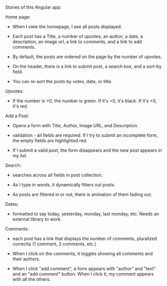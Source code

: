 Stories of this Angular app:

Home page:
  - When I view the homepage, I see all posts displayed.

  - Each post has a Title, a number of upvotes, an author, a date, a description, an image url, a link to comments, and a link to add comments.

  - By default, the posts are ordered on the page by the number of upvotes.

  - On the header, there is a link to submit post, a search box, and a sort-by field.

  - You can re-sort the posts by votes, date, or title.

Upvotes:
  - If the number is >0, the number is green. If it's =0, it's black. If it's <0, it's red.

Add a Post:
  - Opens a form with Title, Author, Image URL, and Description.

  - validation - all fields are required. If I try to submit an incomplete form, the empty fields are highlighted red.

  - If I submit a valid post, the form disappears and the new post appears in my list.

Search:
  - searches across all fields in post collection.

  - As I type in words, it dynamically filters out posts.

  - As posts are filtered in or out, there is animation of them fading out.

Dates:
  - formatted to say today, yesterday, monday, last monday, etc. Needs an external library to work.

Comments:
  - each post has a link that displays the number of comments, pluralized correctly (1 comment, 2 comments, etc.)

  - When I click on the comments, it toggles showing all comments and their authors.

  - When I click "add comment", a form appears with "author" and "text" and an "add comment" button. When I click it, my comment appears with all the others.
